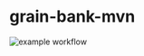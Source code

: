 # grain-bank-mvn
![example workflow](https://github.com/Oskshust/grain-bank-mvn/actions/workflows/ci.yml/badge.svg)
